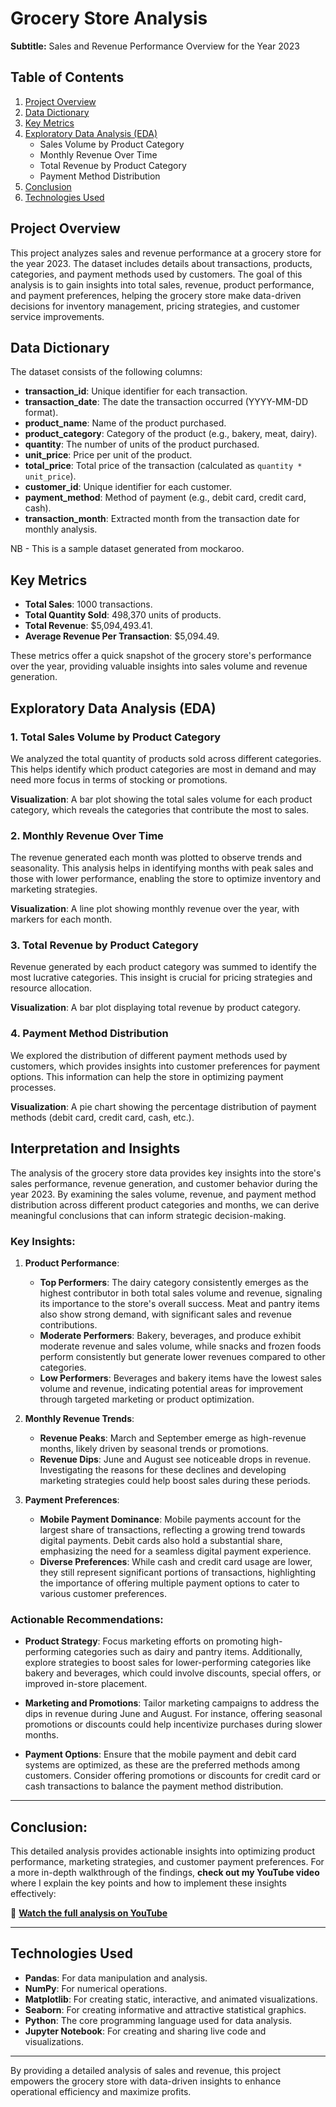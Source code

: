 # Grocery Store Analysis

**Subtitle:** Sales and Revenue Performance Overview for the Year 2023

## Table of Contents

1. [Project Overview](#project-overview)
2. [Data Dictionary](#data-dictionary)
3. [Key Metrics](#key-metrics)
4. [Exploratory Data Analysis (EDA)](#exploratory-data-analysis)
    - Sales Volume by Product Category
    - Monthly Revenue Over Time
    - Total Revenue by Product Category
    - Payment Method Distribution
5. [Conclusion](#conclusion)
6. [Technologies Used](#technologies-used)

## Project Overview

This project analyzes sales and revenue performance at a grocery store for the year 2023. The dataset includes details about transactions, products, categories, and payment methods used by customers. The goal of this analysis is to gain insights into total sales, revenue, product performance, and payment preferences, helping the grocery store make data-driven decisions for inventory management, pricing strategies, and customer service improvements.

## Data Dictionary

The dataset consists of the following columns:

- **transaction_id**: Unique identifier for each transaction.
- **transaction_date**: The date the transaction occurred (YYYY-MM-DD format).
- **product_name**: Name of the product purchased.
- **product_category**: Category of the product (e.g., bakery, meat, dairy).
- **quantity**: The number of units of the product purchased.
- **unit_price**: Price per unit of the product.
- **total_price**: Total price of the transaction (calculated as `quantity * unit_price`).
- **customer_id**: Unique identifier for each customer.
- **payment_method**: Method of payment (e.g., debit card, credit card, cash).
- **transaction_month**: Extracted month from the transaction date for monthly analysis.

NB - This is a sample dataset generated from mockaroo.

## Key Metrics

- **Total Sales**: 1000 transactions.
- **Total Quantity Sold**: 498,370 units of products.
- **Total Revenue**: \$5,094,493.41.
- **Average Revenue Per Transaction**: \$5,094.49.

These metrics offer a quick snapshot of the grocery store's performance over the year, providing valuable insights into sales volume and revenue generation.

## Exploratory Data Analysis (EDA)

### 1. Total Sales Volume by Product Category

We analyzed the total quantity of products sold across different categories. This helps identify which product categories are most in demand and may need more focus in terms of stocking or promotions.

**Visualization**: 
A bar plot showing the total sales volume for each product category, which reveals the categories that contribute the most to sales.

### 2. Monthly Revenue Over Time

The revenue generated each month was plotted to observe trends and seasonality. This analysis helps in identifying months with peak sales and those with lower performance, enabling the store to optimize inventory and marketing strategies.

**Visualization**: 
A line plot showing monthly revenue over the year, with markers for each month.

### 3. Total Revenue by Product Category

Revenue generated by each product category was summed to identify the most lucrative categories. This insight is crucial for pricing strategies and resource allocation.

**Visualization**: 
A bar plot displaying total revenue by product category.

### 4. Payment Method Distribution

We explored the distribution of different payment methods used by customers, which provides insights into customer preferences for payment options. This information can help the store in optimizing payment processes.

**Visualization**: 
A pie chart showing the percentage distribution of payment methods (debit card, credit card, cash, etc.).

## Interpretation and Insights
The analysis of the grocery store data provides key insights into the store's sales performance, revenue generation, and customer behavior during the year 2023. By examining the sales volume, revenue, and payment method distribution across different product categories and months, we can derive meaningful conclusions that can inform strategic decision-making.

### Key Insights:
1. **Product Performance**: 
   - **Top Performers**: The dairy category consistently emerges as the highest contributor in both total sales volume and revenue, signaling its importance to the store's overall success. Meat and pantry items also show strong demand, with significant sales and revenue contributions.
   - **Moderate Performers**: Bakery, beverages, and produce exhibit moderate revenue and sales volume, while snacks and frozen foods perform consistently but generate lower revenues compared to other categories.
   - **Low Performers**: Beverages and bakery items have the lowest sales volume and revenue, indicating potential areas for improvement through targeted marketing or product optimization.

2. **Monthly Revenue Trends**: 
   - **Revenue Peaks**: March and September emerge as high-revenue months, likely driven by seasonal trends or promotions.
   - **Revenue Dips**: June and August see noticeable drops in revenue. Investigating the reasons for these declines and developing marketing strategies could help boost sales during these periods.

3. **Payment Preferences**: 
   - **Mobile Payment Dominance**: Mobile payments account for the largest share of transactions, reflecting a growing trend towards digital payments. Debit cards also hold a substantial share, emphasizing the need for a seamless digital payment experience.
   - **Diverse Preferences**: While cash and credit card usage are lower, they still represent significant portions of transactions, highlighting the importance of offering multiple payment options to cater to various customer preferences.

### Actionable Recommendations:
- **Product Strategy**: Focus marketing efforts on promoting high-performing categories such as dairy and pantry items. Additionally, explore strategies to boost sales for lower-performing categories like bakery and beverages, which could involve discounts, special offers, or improved in-store placement.
  
- **Marketing and Promotions**: Tailor marketing campaigns to address the dips in revenue during June and August. For instance, offering seasonal promotions or discounts could help incentivize purchases during slower months.
  
- **Payment Options**: Ensure that the mobile payment and debit card systems are optimized, as these are the preferred methods among customers. Consider offering promotions or discounts for credit card or cash transactions to balance the payment method distribution.

---

## Conclusion:

This detailed analysis provides actionable insights into optimizing product performance, marketing strategies, and customer payment preferences. For a more in-depth walkthrough of the findings, **check out my YouTube video** where I explain the key points and how to implement these insights effectively:

🔗 [**Watch the full analysis on YouTube**](https://youtu.be/MqSHAoWva3w)

---

## Technologies Used

- **Pandas**: For data manipulation and analysis.
- **NumPy**: For numerical operations.
- **Matplotlib**: For creating static, interactive, and animated visualizations.
- **Seaborn**: For creating informative and attractive statistical graphics.
- **Python**: The core programming language used for data analysis.
- **Jupyter Notebook**: For creating and sharing live code and visualizations.

---

By providing a detailed analysis of sales and revenue, this project empowers the grocery store with data-driven insights to enhance operational efficiency and maximize profits.

